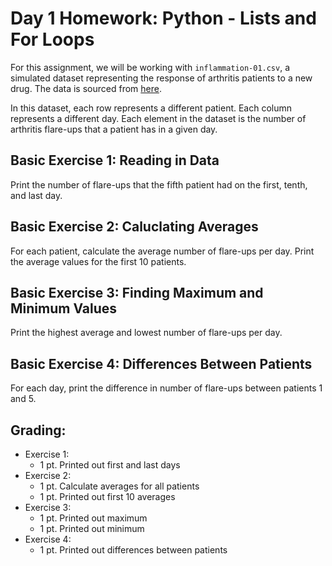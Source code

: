 # Day 1 Homework: Python - Lists and For Loops 

For this assignment, we will be working with `inflammation-01.csv`, a simulated dataset representing the response of arthritis patients to a new drug. The data is sourced from [here](https://swcarpentry.github.io/python-novice-inflammation/instructor/). 

In this dataset, each row represents a different patient. Each column represents a different day. Each element in the dataset is the number of arthritis flare-ups that a patient has in a given day. 

## Basic Exercise 1: Reading in Data

Print the number of flare-ups that the fifth patient had on the first, tenth, and last day. 

## Basic Exercise 2: Caluclating Averages

For each patient, calculate the average number of flare-ups per day. Print the average values for the first 10 patients. 

## Basic Exercise 3: Finding Maximum and Minimum Values

Print the highest average and lowest number of flare-ups per day. 

## Basic Exercise 4: Differences Between Patients

For each day, print the difference in number of flare-ups between patients 1 and 5. 

## Grading: 

* Exercise 1: 
    - 1 pt. Printed out first and last days
* Exercise 2: 
    - 1 pt. Calculate averages for all patients
    - 1 pt. Printed out first 10 averages
* Exercise 3:
    - 1 pt. Printed out maximum
    - 1 pt. Printed out minimum
* Exercise 4: 
    - 1 pt. Printed out differences between patients